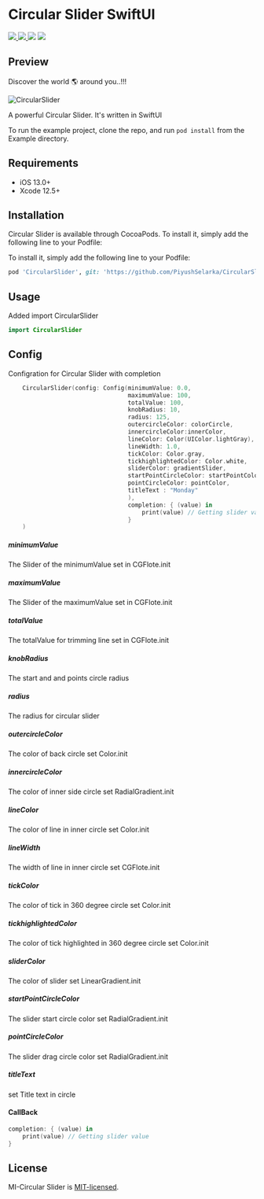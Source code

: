 # Circular Slider SwiftUI

<a href="https://docs.swift.org/swift-book/" style="pointer-events: stroke;" target="_blank">
<img src="https://img.shields.io/badge/swift-5.0-brightgreen">
</a>
<a href="https://developer.apple.com/ios/" style="pointer-events: stroke;" target="_blank">
<img src="https://img.shields.io/badge/platform-iOS-red">
</a>
<a href="https://www.codacy.com?utm_source=github.com&amp;utm_medium=referral&amp;utm_content=nikunjprajapati95/Reading-Animation&amp;utm_campaign=Badge_Grade"><img src="https://app.codacy.com/project/badge/Grade/44b16d6ddb96446b875d38bf2ec89b11"/></a>
<a href="https://github.com/nikunjprajapati95/Reading-Animation/blob/main/LICENSE" style="pointer-events: stroke;" target="_blank">
<img src="https://img.shields.io/badge/licence-MIT-orange">
</a>
<p></p> 

## Preview

Discover the world 🌎 around you..!!!

![CircularSlider](https://user-images.githubusercontent.com/42262083/155064973-88f3637f-6d8c-4a2f-a555-df9d0ce6f24d.gif)

A powerful Circular Slider. It's written in SwiftUI

To run the example project, clone the repo, and run `pod install` from the Example directory.
<br />
## Requirements
- iOS 13.0+
- Xcode 12.5+

## Installation
Circular Slider is available through CocoaPods. To install it, simply add the following line to your Podfile:

To install it, simply add the following line to your Podfile:

```ruby
pod 'CircularSlider', git: 'https://github.com/PiyushSelarka/CircularSlider.git', branch: 'main'
```
## Usage
Added import CircularSlider
```swift
import CircularSlider
```

## Config 
Configration for Circular Slider with completion
```swift
    CircularSlider(config: Config(minimumValue: 0.0,
                                  maximumValue: 100,
                                  totalValue: 100,
                                  knobRadius: 10,
                                  radius: 125,
                                  outercircleColor: colorCircle,
                                  innercircleColor:innerColor,
                                  lineColor: Color(UIColor.lightGray),
                                  lineWidth: 1.0,
                                  tickColor: Color.gray,
                                  tickhighlightedColor: Color.white,
                                  sliderColor: gradientSlider,
                                  startPointCircleColor: startPointColor,
                                  pointCircleColor: pointColor,
                                  titleText : "Monday"
                                  ),
                                  completion: { (value) in
                                      print(value) // Getting slider value 
                                  }
    )
```

##### minimumValue
The Slider of the minimumValue set in CGFlote.init

##### maximumValue
The Slider of the maximumValue set in CGFlote.init

##### totalValue
The totalValue for trimming line set in CGFlote.init  

##### knobRadius
The start and and points circle radius 

##### radius
The radius for circular slider 

##### outercircleColor
The color of back circle set Color.init

##### innercircleColor
The color of inner side circle set RadialGradient.init

##### lineColor
The color of line in inner circle set Color.init

##### lineWidth
The width of line in inner circle set CGFlote.init

##### tickColor
The color of tick in 360 degree circle set Color.init

##### tickhighlightedColor
The color of tick highlighted in 360 degree circle set Color.init

##### sliderColor
The color of slider set LinearGradient.init

##### startPointCircleColor
The slider start circle color set RadialGradient.init

##### pointCircleColor
The slider drag circle color set RadialGradient.init

##### titleText
set Title text in circle 

#### CallBack

```swift
completion: { (value) in
    print(value) // Getting slider value 
}
```

## License
MI-Circular Slider is [MIT-licensed](/LICENSE).

